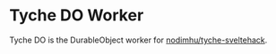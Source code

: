 # Tyche DO Worker

Tyche DO is the DurableObject worker for [nodimhu/tyche-sveltehack](https://github.com/nodimhu/tyche-sveltehack).
